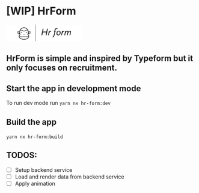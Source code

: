 # [WIP] HrForm

<img src="https://raw.githubusercontent.com/haku-d/hr-form/main/apps/hr-form/public/img/logo.png" height="45"/>

## HrForm is simple and inspired by Typeform but it only focuses on recruitment.

## Start the app in development mode

To run dev mode run `yarn nx hr-form:dev`

## Build the app

`yarn nx hr-form:build`

## TODOS:

- [ ] Setup backend service
- [ ] Load and render data from backend service
- [ ] Apply animation
